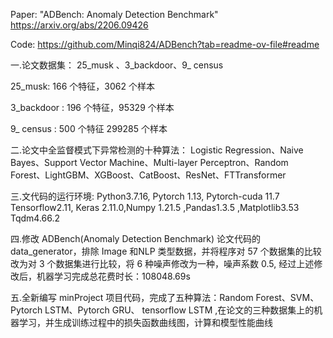 Paper: "ADBench: Anomaly Detection Benchmark" https://arxiv.org/abs/2206.09426

Code: https://github.com/Minqi824/ADBench?tab=readme-ov-file#readme

一.论文数据集： 25_musk 、3_backdoor、9_ census

   25_musk: 166 个特征，3062 个样本
   
   3_backdoor : 196 个特征，95329 个样本
   
   9_ census : 500 个特征 299285 个样本

二.论文中全监督模式下异常检测的十种算法：
Logistic Regression、Naive Bayes、Support Vector Machine、Multi-layer Perceptron、Random Forest、LightGBM、XGBoost、CatBoost、ResNet、FTTransformer

三.文代码的运行环境:
   Python3.7.16, Pytorch 1.13, Pytorch-cuda 11.7  Tensorflow2.11, Keras 2.11.0,Numpy 1.21.5 ,Pandas1.3.5 ,Matplotlib3.53 Tqdm4.66.2
   
四.修改 ADBench(Anomaly Detection Benchmark) 论文代码的 data_generator，排除 Image 和NLP 类型数据，并将程序对 57 个数据集的比较改为对 3 个数据集进行比较，将 6 种噪声修改为一种，噪声系数 0.5, 经过上述修改后，机器学习完成总花费时长：108048.69s

五.全新编写 minProject 项目代码，完成了五种算法：Random Forest、SVM、Pytorch LSTM、Pytorch GRU、 tensorflow LSTM ,在论文的三种数据集上的机器学习，并生成训练过程中的损失函数曲线图，计算和模型性能曲线

